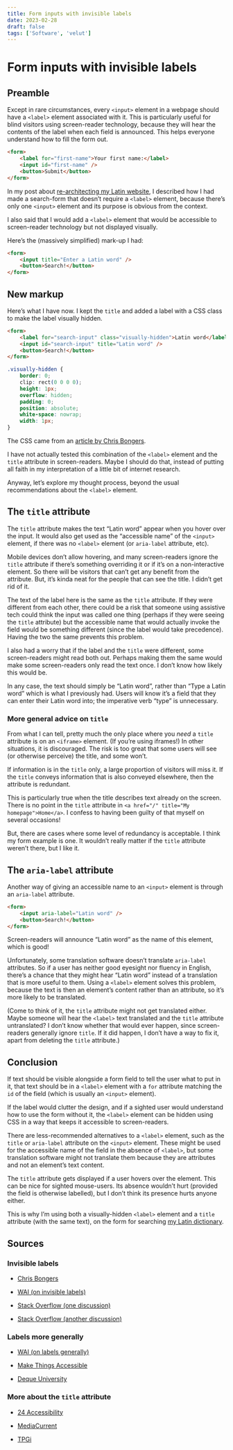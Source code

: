 ```yaml
---
title: Form inputs with invisible labels
date: 2023-02-28
draft: false
tags: ['Software', 'velut']
---
```


# Form inputs with invisible labels

## Preamble

Except in rare circumstances, every `<input>` element in a webpage should have a `<label>` element associated with it.
This is particularly useful for blind visitors using screen-reader technology, because they will hear the contents of the label when each field is announced.
This helps everyone understand how to fill the form out.

```html
<form>
	<label for="first-name">Your first name:</label>
	<input id="first-name" />
	<button>Submit</button>
</form>
```

In my post about [re-architecting my Latin website](/porting-velut-to-nextjs), I described how I had made a search-form that doesn’t require a `<label>` element, because there’s only one `<input>` element and its purpose is obvious from the context.

I also said that I would add a `<label>` element that would be accessible to screen-reader technology but not displayed visually.

Here’s the (massively simplified) mark-up I had:

```html
<form>
	<input title="Enter a Latin word" />
	<button>Search!</button>
</form>
```

## New markup

Here’s what I have now.
I kept the `title` and added a label with a CSS class to make the label visually hidden.

```html
<form>
	<label for="search-input" class="visually-hidden">Latin word</label>
	<input id="search-input" title="Latin word" />
	<button>Search!</button>
</form>
```

```css
.visually-hidden {
	border: 0;
	clip: rect(0 0 0 0);
	height: 1px;
	overflow: hidden;
	padding: 0;
	position: absolute;
	white-space: nowrap;
	width: 1px;
}
```

The CSS came from an [article by Chris Bongers](https://gomakethings.com/revisting-aria-label-versus-a-visually-hidden-class/).

I have not actually tested this combination of the `<label>` element and the `title` attribute in screen-readers. Maybe I should do that, instead of putting all faith in my interpretation of a little bit of internet research.

Anyway, let’s explore my thought process, beyond the usual recommendations about the `<label>` element.

## The `title` attribute

The `title` attribute makes the text “Latin word” appear when you hover over the input.
It would also get used as the “accessible name” of the `<input>` element, if there was no `<label>` element (or `aria-label` attribute, etc).

Mobile devices don’t allow hovering, and many screen-readers ignore the `title` attribute if there’s something overriding it or if it’s on a non-interactive element.
So there will be visitors that can’t get any benefit from the attribute.
But, it’s kinda neat for the people that can see the title.
I didn’t get rid of it.

The text of the label here is the same as the `title` attribute.
If they were different from each other, there could be a risk that someone using assistive tech could think the input was called one thing (perhaps if they were seeing the `title` attribute) but the accessible name that would actually invoke the field would be something different (since the label would take precedence).
Having the two the same prevents this problem.

I also had a worry that if the label and the `title` were different, some screen-readers might read both out.
Perhaps making them the same would make some screen-readers only read the text once.
I don’t know how likely this would be.

In any case, the text should simply be “Latin word”, rather than “Type a Latin word” which is what I previously had.
Users will know it’s a field that they can enter their Latin word into; the imperative verb “type” is unnecessary.

### More general advice on `title`

From what I can tell, pretty much the only place where you <em>need</em> a `title` attribute is on an `<iframe>` element.
(If you’re using iframes!)
In other situations, it is discouraged.
The risk is too great that some users will see (or otherwise perceive) the title, and some won’t.

If information is in the `title` only, a large proportion of visitors will miss it.
If the `title` conveys information that is also conveyed elsewhere, then the attribute is redundant.

This is particularly true when the title describes text already on the screen. There is no point in the `title` attribute in `<a href="/" title="My homepage">Home</a>`.
I confess to having been guilty of that myself on several occasions!

But, there are cases where some level of redundancy is acceptable.
I think my form example is one.
It wouldn’t really matter if the `title` attribute weren’t there, but I like it.

## The `aria-label` attribute

Another way of giving an accessible name to an `<input>` element is through an `aria-label` attribute.

```html
<form>
	<input aria-label="Latin word" />
	<button>Search!</button>
</form>
```

Screen-readers will announce “Latin word” as the name of this element, which is good!

Unfortunately, some translation software doesn’t translate `aria-label` attributes.
So if a user has neither good eyesight nor fluency in English, there’s a chance that they might hear “Latin word” instead of a translation that is more useful to them.
Using a `<label>` element solves this problem, because the text is then an element’s content rather than an attribute, so it’s more likely to be translated.

(Come to think of it, the `title` attribute might not get translated either.
Maybe someone will hear the `<label>` text translated and the `title` attribute untranslated?
I don’t know whether that would ever happen, since screen-readers generally ignore `title`.
If it did happen, I don’t have a way to fix it, apart from deleting the `title` attribute.)

## Conclusion

If text should be visible alongside a form field to tell the user what to put in it, that text should be in a `<label>` element with a `for` attribute matching the `id` of the field (which is usually an `<input>` element).

If the label would clutter the design, and if a sighted user would understand how to use the form without it, the `<label>` element can be hidden using CSS in a way that keeps it accessible to screen-readers.

There are less-recommended alternatives to a `<label>` element, such as the `title` or `aria-label` attribute on the `<input>` element.
These might be used for the accessible name of the field in the absence of `<label>`, but some translation software might not translate them because they are attributes and not an element’s text content.

The `title` attribute gets displayed if a user hovers over the element.
This can be nice for sighted mouse-users.
Its absence wouldn’t hurt (provided the field is otherwise labelled), but I don’t think its presence hurts anyone either.

This is why I’m using both a visually-hidden `<label>` element and a `title` attribute (with the same text), on the form for searching [my Latin dictionary](https://www.velut.co.uk).

## Sources

### Invisible labels

- [Chris Bongers](https://gomakethings.com/revisting-aria-label-versus-a-visually-hidden-class/)

- [WAI (on invisible labels)](https://www.w3.org/WAI/WCAG22/Techniques/html/H65)

- [Stack Overflow (one discussion)](https://stackoverflow.com/questions/43105006/should-i-use-arial-label-or-a-label-element-that-is-visually-hidden)

- [Stack Overflow (another discussion)](https://stackoverflow.com/questions/60653365/use-aria-label-to-make-a-form-accessible?rq=1)

### Labels more generally

- [WAI (on labels generally)](https://www.w3.org/WAI/tutorials/forms/labels/)

- [Make Things Accessible](https://www.makethingsaccessible.com/guides/labelling-inputs/)

- [Deque University](https://dequeuniversity.com/rules/axe/4.1/label-title-only)

### More about the `title` attribute

- [24 Accessibility](https://www.24a11y.com/2017/the-trials-and-tribulations-of-the-title-attribute/)

- [MediaCurrent](https://www.mediacurrent.com/blog/dont-rely-title-attribute-accessibility-seo)

- [TPGi](https://www.tpgi.com/using-the-html-title-attribute-updated/)
